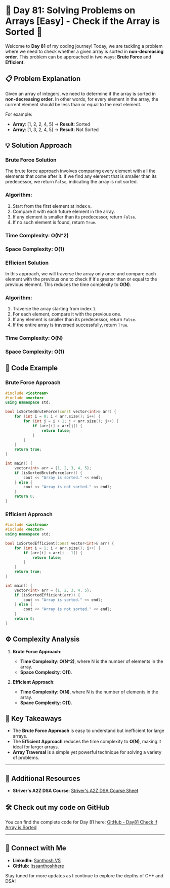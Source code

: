 # 🚀 Day 81: Solving Problems on Arrays [Easy] - Check if the Array is Sorted 🚀

Welcome to **Day 81** of my coding journey! Today, we are tackling a problem where we need to check whether a given array is sorted in **non-decreasing order**. This problem can be approached in two ways: **Brute Force** and **Efficient**.

## 📋 Problem Explanation

Given an array of integers, we need to determine if the array is sorted in **non-decreasing order**. In other words, for every element in the array, the current element should be less than or equal to the next element.

For example:
- **Array**: [1, 2, 2, 4, 5] → **Result**: Sorted
- **Array**: [1, 3, 2, 4, 5] → **Result**: Not Sorted

## 💡 Solution Approach

### Brute Force Solution
The brute force approach involves comparing every element with all the elements that come after it. If we find any element that is smaller than its predecessor, we return `False`, indicating the array is not sorted.

### Algorithm:
1. Start from the first element at index `0`.
2. Compare it with each future element in the array.
3. If any element is smaller than its predecessor, return `False`.
4. If no such element is found, return `True`.

### Time Complexity: **O(N^2)**  
### Space Complexity: **O(1)**

### Efficient Solution
In this approach, we will traverse the array only once and compare each element with the previous one to check if it's greater than or equal to the previous element. This reduces the time complexity to **O(N)**.

### Algorithm:
1. Traverse the array starting from index `1`.
2. For each element, compare it with the previous one.
3. If any element is smaller than its predecessor, return `False`.
4. If the entire array is traversed successfully, return `True`.

### Time Complexity: **O(N)**  
### Space Complexity: **O(1)**

## 📌 Code Example

### Brute Force Approach

```cpp
#include <iostream>
#include <vector>
using namespace std;

bool isSortedBruteForce(const vector<int>& arr) {
    for (int i = 0; i < arr.size(); i++) {
        for (int j = i + 1; j < arr.size(); j++) {
            if (arr[i] > arr[j]) {
                return false;
            }
        }
    }
    return true;
}

int main() {
    vector<int> arr = {1, 2, 3, 4, 5};
    if (isSortedBruteForce(arr)) {
        cout << "Array is sorted." << endl;
    } else {
        cout << "Array is not sorted." << endl;
    }
    return 0;
}
```

### Efficient Approach

```cpp
#include <iostream>
#include <vector>
using namespace std;

bool isSortedEfficient(const vector<int>& arr) {
    for (int i = 1; i < arr.size(); i++) {
        if (arr[i] < arr[i - 1]) {
            return false;
        }
    }
    return true;
}

int main() {
    vector<int> arr = {1, 2, 3, 4, 5};
    if (isSortedEfficient(arr)) {
        cout << "Array is sorted." << endl;
    } else {
        cout << "Array is not sorted." << endl;
    }
    return 0;
}
```

## ⚙️ Complexity Analysis

1. **Brute Force Approach**:
   - **Time Complexity**: **O(N^2)**, where N is the number of elements in the array.
   - **Space Complexity**: **O(1)**.
   
2. **Efficient Approach**:
   - **Time Complexity**: **O(N)**, where N is the number of elements in the array.
   - **Space Complexity**: **O(1)**.

## 🧩 Key Takeaways

- The **Brute Force Approach** is easy to understand but inefficient for large arrays.
- The **Efficient Approach** reduces the time complexity to **O(N)**, making it ideal for larger arrays.
- **Array Traversal** is a simple yet powerful technique for solving a variety of problems.

---

## 🔗 Additional Resources
- **Striver's A2Z DSA Course**: [Striver's A2Z DSA Course Sheet](https://takeuforward.org/strivers-a2z-dsa-course/strivers-a2z-dsa-course-sheet-2)

## 🛠️ Check out my code on GitHub
You can find the complete code for Day 81 here: [GitHub - Day81 Check if Array is Sorted](https://github.com/Itssanthoshhere/Data-Structures-and-Algorithms/blob/main/C%2B%2B%20with%20DSA-learning-journey/Day81%20-%20Solve%20Problems%20on%20Arrays%20%5BEasy%5D%20-%20Check%20if%20the%20array%20is%20sorted/Check_if_the_array_is_sorted.cpp)

---

## 🔗 Connect with Me
- **LinkedIn:** [Santhosh VS](https://www.linkedin.com/in/thesanthoshvs/)
- **GitHub:** [Itssanthoshhere](https://github.com/Itssanthoshhere)

Stay tuned for more updates as I continue to explore the depths of C++ and DSA!

